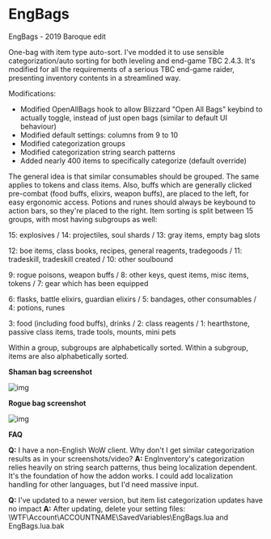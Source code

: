 # EngBags
EngBags - 2019 Baroque edit

One-bag with item type auto-sort. I've modded it to use sensible categorization/auto sorting for both leveling and end-game TBC 2.4.3. It's modified for all the requirements of a serious TBC end-game raider, presenting inventory contents in a streamlined way.

Modifications:

- Modified OpenAllBags hook to allow Blizzard "Open All Bags" keybind to actually toggle, instead of just open bags (similar to default UI behaviour)
- Modified default settings: columns from 9 to 10
- Modified categorization groups
- Modified categorization string search patterns
- Added nearly 400 items to specifically categorize (default override)

The general idea is that similar consumables should be grouped. The same applies to tokens and class items. Also, buffs which are generally clicked pre-combat (food buffs, elixirs, weapon buffs), are placed to the left, for easy ergonomic access. Potions and runes should always be keybound to action bars, so they're placed to the right. Item sorting is split between 15 groups, with most having subgroups as well:

15: explosives / 14: projectiles, soul shards / 13: gray items, empty bag slots

12: boe items, class books, recipes, general reagents, tradegoods / 11: tradeskill, tradeskill created / 10: other soulbound

9: rogue poisons, weapon buffs / 8: other keys, quest items, misc items, tokens / 7: gear which has been equipped

6: flasks, battle elixirs, guardian elixirs / 5: bandages, other consumables / 4: potions, runes

3: food (including food buffs), drinks / 2: class reagents / 1: hearthstone, passive class items, trade tools, mounts, mini pets

Within a group, subgroups are alphabetically sorted.
Within a subgroup, items are also alphabetically sorted.

**Shaman bag screenshot**

![img](https://imgur.com/zQmKP6A.jpg)

**Rogue bag screenshot**

![img](https://imgur.com/JzpVMVG.jpg)


**FAQ**

**Q:** I have a non-English WoW client. Why don't I get similar categorization results as in your screenshots/video?
**A:** EngInventory's categorization relies heavily on string search patterns, thus being localization dependent. It's the foundation of how the addon works. I could add localization handling for other languages, but I'd need massive input.

**Q:** I've updated to a newer version, but item list categorization updates have no impact
**A:** After updating, delete your setting files: \WTF\Account\ACCOUNTNAME\SavedVariables\EngBags.lua and EngBags.lua.bak
